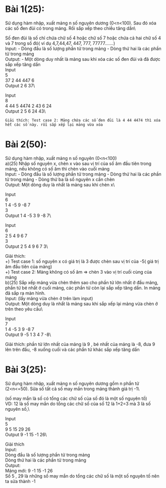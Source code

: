 # Bài 1(25):

Sử dụng hàm nhập, xuất mảng n số nguyên dương (0<n<100). Sau đó xóa các số đen đủi có trong mảng. Rồi sắp xếp theo chiều tăng dần\

Số đen đủi là số chỉ chứa chữ số 4 hoặc chữ số 7 hoặc chứa cả hai chữ số 4 và 7 trong số đó( ví dụ 4,7,44,47, 447, 777, 77777.......)\
Input: - Dòng đầu là số lượng phần tử trong mảng - Dòng thứ hai là các phần tử trong mảng\
Output: - Một dòng duy nhất là mảng sau khi xóa các số đen đủi và đã được sắp xếp tăng dần\
Input\
5\
37 2 44 447 6 \
 Output 2 6 37\

Input\
8\
4 44 5 4474 2 43 6 24 \
Output 2 5 6 24 43\

    Giải thích: Test case 2: Mảng chứa các số đen đủi là 4 44 4474 thì xóa hết các số này. rồi sắp xếp lại mảng vừa xóa

# Bài 2(50):

Sử dụng hàm nhập, xuất mảng n số nguyên (0<n<100)\
a)(25) Nhập số nguyên x, chèn x vào sau vị trí của số âm đầu tiên trong mảng, nếu không có số âm thì chèn vào cuối mảng\
Input: - Dòng đầu là số lượng phần tử trong mảng - Dòng thứ hai là các phần tử trong mảng - Dòng thứ ba là số nguyên x cần chèn\
Output: Một dòng duy là nhất là mảng sau khi chèn x\

Input \
6\
1 4 -5 9 -8 7 \
3\
Output 1 4 -5 3 9 -8 7\

Input\
6\
2 5 4 9 6 7 \
3\
Output 2 5 4 9 6 7 3\

Giải thích:\
+) Test case 1: số nguyên x có giá trị là 3 được chèn sau vị trí của -5( giá trị âm đầu tiên của mảng)\
+) Test case 2: Mảng không có số âm => chèn 3 vào vị trí cuối cùng của mảng\
b)(25) Sắp xếp mảng vừa chèn thêm sao cho phần tử lớn nhất ở đầu mảng, phần tử bé nhất ở cuối mảng, các phần tử còn lại sắp xếp tăng dần. In mảng đã sắp ra màn hình.\
Input: (lấy mảng vừa chèn ở trên làm input)\
Output: Một dòng duy là nhất là mảng sau khi sắp xếp lại mảng vừa chèn ở trên theo yêu cầu\

Input \
7\
1 4 -5 3 9 -8 7 \
Output 9 -5 1 3 4 7 -8\

Giải thích: phần tử lớn nhất của mảng là 9 , bé nhất của mảng là -8, đưa 9 lên trên đầu, -8 xuống cuối và các phần tử khác sắp xếp tăng dần

# Bài 3(25):

Sử dụng hàm nhập, xuất mảng n số nguyên dương gồm n phần tử (2<n<=50). Sửa số tất cả số may mắn trong mảng thành giá trị -1\

(số may mắn là số có tổng các chữ số của số đó là một số nguyên tố)\
VD: 12 là số may mắn do tổng các chữ số của số 12 là 1+2=3 mà 3 là số nguyên số,\

Input \
5\
9 5 15 29 26 \
Output 9 -1 15 -1 26\

Giải thích\
Input:\
Dòng đầu là số lượng phần tử trong mảng\
Dòng thứ hai là các phần tử trong mảng\
Output:\
Mảng mới: 9 -1 15 -1 26\
Số 5 , 29 là những số may mắn do tổng các chữ số là một số nguyên tố nên ta sửa thành -1
